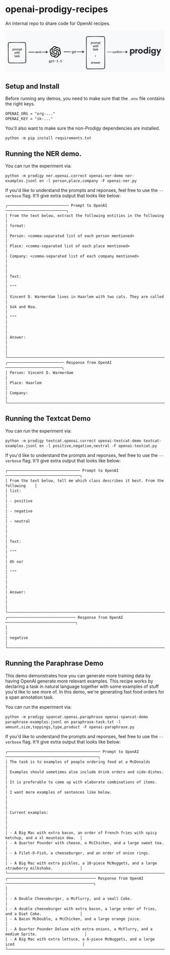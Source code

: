 # openai-prodigy-recipes

An internal repo to share code for OpenAI recipes.

![](image.png)

## Setup and Install 

Before running any demos, you need to make sure that the `.env` file contains the right keys. 

```
OPENAI_ORG = "org-..."
OPENAI_KEY = "sk-..."
```

You'll also want to make sure the non-Prodigy dependencies are installed. 

```
python -m pip install requirements.txt
```

## Running the NER demo. 

You can run the experiment via: 

```
python -m prodigy ner.openai.correct openai-ner-demo ner-examples.jsonl en -l person,place,company -F openai-ner.py
```

If you'd like to understand the prompts and reponses, feel free to use the `--verbose` flag. It'll give extra output that looks like below: 

```
╭─────────────────────────── Prompt to OpenAI ───────────────────────────╮
│ From the text below, extract the following entities in the following   │
│ format:                                                                │
│ Person: <comma-separated list of each person mentioned>                │
│ Place: <comma-separated list of each place mentioned>                  │
│ Company: <comma-separated list of each company mentioned>              │
│                                                                        │
│ Text:                                                                  │
│ """                                                                    │
│ Vincent D. Warmerdam lives in Haarlem with two cats. They are called   │
│ Sok and Noa.                                                           │
│ """                                                                    │
│                                                                        │
│ Answer:                                                                │
│                                                                        │
╰────────────────────────────────────────────────────────────────────────╯
╭───────────────────────── Response from OpenAI ─────────────────────────╮
│ Person: Vincent D. Warmerdam                                           │
│ Place: Haarlem                                                         │
│ Company:                                                               │
╰────────────────────────────────────────────────────────────────────────╯
```

## Running the Textcat Demo 

You can run the experiment via: 

```
python -m prodigy textcat.openai.correct openai-textcat-demo textcat-examples.jsonl en -l positive,negative,neutral -F openai-textcat.py
```

If you'd like to understand the prompts and reponses, feel free to use the `--verbose` flag. It'll give extra output that looks like below: 

```
╭──────────────────────────────── Prompt to OpenAI ─────────────────────────────────╮
│ From the text below, tell me which class describes it best. From the following    │
│ list:                                                                             │
│ - positive                                                                        │
│ - negative                                                                        │
│ - neutral                                                                         │
│                                                                                   │
│ Text:                                                                             │
│ """                                                                               │
│ Oh no!                                                                            │
│ """                                                                               │
│                                                                                   │
│ Answer:                                                                           │
│                                                                                   │
╰───────────────────────────────────────────────────────────────────────────────────╯
╭────────────────────────────── Response from OpenAI ───────────────────────────────╮
│                                                                                   │
│ negative                                                                          │
╰───────────────────────────────────────────────────────────────────────────────────╯
```

## Running the Paraphrase Demo 

This demo demonstrates how you can generate more training data by having OpenAI generate more relevant examples. This recipe works by 
declaring a task in natural language together with some examples of stuff you'd like to see more of. In this demo, we're generating fast food orders for a span annotation task.

You can run the experiment via: 

```
python -m prodigy spancat.openai.paraphrase openai-spancat-demo paraphrase-examples.jsonl en paraphrase-task.txt -l amount,size,toppings,type,product -F openai-paraphrase.py
```

If you'd like to understand the prompts and reponses, feel free to use the `--verbose` flag. It'll give extra output that looks like below: 

```
╭───────────────────────────────────────── Prompt to OpenAI ─────────────────────────────────────────╮
│ The task is to examples of people ordering food at a McDonalds                                     │
│ Examples should sometimes also include drink orders and side-dishes.                               │
│ It is preferable to come up with elaborate combinations of items.                                  │
│ I want more examples of sentences like below.                                                      │
│                                                                                                    │
│ Current examples:                                                                                  │
│                                                                                                    │
│ - A Big Mac with extra bacon, an order of French fries with spicy ketchup, and a xl mountain dew.  │
│ - A Quarter Pounder with cheese, a McChicken, and a large sweet tea.                               │
│ - A Filet-O-Fish, a cheeseburger, and an order of onion rings.                                     │
│ - A Big Mac with extra pickles, a 10-piece McNuggets, and a large strawberry milkshake.            │
╰────────────────────────────────────────────────────────────────────────────────────────────────────╯
╭─────────────────────────────────────── Response from OpenAI ───────────────────────────────────────╮
│                                                                                                    │
│ - A Double Cheeseburger, a McFlurry, and a small Coke.                                             │
│ - A double cheeseburger with extra bacon, a large order of fries, and a Diet Coke.                 │
│ - A Bacon McDouble, a McChicken, and a large orange juice.                                         │
│ - A Quarter Pounder Deluxe with extra onions, a McFlurry, and a medium Sprite.                     │
│ - A Big Mac with extra lettuce, a 6-piece McNuggets, and a large iced                              │
╰────────────────────────────────────────────────────────────────────────────────────────────────────╯
```